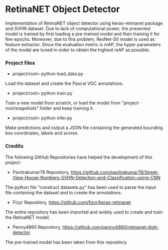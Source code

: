 # RetinaNET Object Detector

Implementation of RetinaNET object detector using keras-retinanet package and SVHN dataset. Due to lack of computational power, the presented model is trained by first loading a pre-trained model and then training it for few epochs. Moreover, due to this problem,
ResNet-50 model is used as feature extractor. Since the evaluation metric is mAP, the hyper parameters of the model are tuned in order to obtain the highest mAP as possible.

### Project files

- project/root> python load_data.py

Load the dataset and create the Pascal VOC annotations.

- project/root> python train.py

Train a new model from scratch, or load the model from "project-root/snapshots" folder and keep training it.

- project/root> python infer.py

Make predictions and output a JSON file containing the generated bounding box coordinates, labels and scores.

### Credits

The following GitHub Repositories have helped the development of this project:

- Pavitrakumar78 Repository, https://github.com/pavitrakumar78/Street-View-House-Numbers-SVHN-Detection-and-Classification-using-CNN

The python file "construct datasets.py" has been used to parse the input file containing the dataset and to create the annotations.

- Fizyr Repository, https://github.com/fizyr/keras-retinanet

The entire repository has been imported and widely used to create and train the RetinaNET model.

- Penny4860 Repository, https://github.com/penny4860/retinanet-digit-detector

The pre-trained model has been taken from this repository.
